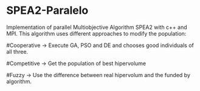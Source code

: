 # SPEA2-Paralelo
Implementation of parallel Multiobjective Algorithm SPEA2 with c++ and MPI.
This algorithm uses different approaches to modify the population:

#Cooperative
  -> Execute GA, PSO and DE and chooses good individuals of all three.
  
#Competitive
  -> Get the population of best hipervolume
  
#Fuzzy
  -> Use the difference between real hipervolum and the funded by algorithm.
